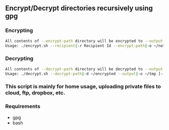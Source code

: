 ## Encrypt/Decrypt directories recursively using gpg

### Encrypting

```bash
All contents of --encrypt-path directory will be encrypted to --output directory
Usage: ./encrypt.sh --recipient|-r Recipient Id --encrypt-path|-e ~/not_encrypted --output|-o ~/tmp [--skip-existing|-s true]
```

### Decrypting

```bash
All contents of --decrypt-path directory will be decrypted to --output directory
Usage: ./decrypt.sh --decrypt-path|-d ~/encrypted --output|-o ~/tmp [--skip-existing|-s true]
```

### This script is mainly for home usage, uploading private files to cloud, ftp, dropbox, etc.


### Requirements

* gpg
* bash

